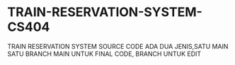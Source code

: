 # TRAIN-RESERVATION-SYSTEM-CS404
TRAIN RESERVATION SYSTEM SOURCE CODE
ADA DUA JENIS,SATU MAIN SATU BRANCH
MAIN UNTUK FINAL CODE, BRANCH UNTUK EDIT

